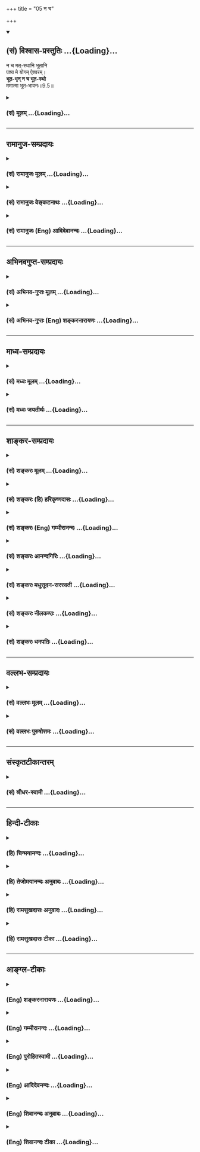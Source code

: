 +++
title = "05 न च"

+++
<div class="js_include" newlevelforh1="2" title="(सं) विश्वास-प्रस्तुतिः" unfilled url="/mahAbhAratam/vyAsaH/shlokashaH/06-bhIShma-parva/03-bhagavad-gItA-parva/saMskRtam/vishvAsa-prastutiH/09_rAja-vidyA-rAja-guhy/05_na_cha.md">
<details open><summary><h2>(सं) विश्वास-प्रस्तुतिः ...{Loading}...</h2></summary>

न च मत्-स्थानि भूतानि  
पश्य मे योगम् ऐश्वरम्।  
**भूत-भृन् न च भूत-स्थो**  
ममात्मा भूत-भावनः॥9.5॥
</details>
</div>
<div class="js_include collapsed" newlevelforh1="3" title="(सं) मूलम्" unfilled url="/mahAbhAratam/vyAsaH/shlokashaH/06-bhIShma-parva/03-bhagavad-gItA-parva/saMskRtam/mUlam/09_rAja-vidyA-rAja-guhy/05_na_cha.md">
<details><summary><h3>(सं) मूलम् ...{Loading}...</h3></summary>

न च मत्स्थानि भूतानि पश्य मे योगमैश्वरम्।  
भूतभृन्न च भूतस्थो ममात्मा भूतभावनः।।9.5।।
</details>
</div>


_________________
## रामानुज-सम्प्रदायः
<div class="js_include collapsed" newlevelforh1="3" title="(सं) रामानुजः मूलम्" unfilled url="/mahAbhAratam/vyAsaH/shlokashaH/06-bhIShma-parva/03-bhagavad-gItA-parva/saMskRtam/rAmAnujaH/mUlam/09_rAja-vidyA-rAja-guhy/05_na_cha.md">
<details><summary><h3>(सं) रामानुजः मूलम् ...{Loading}...</h3></summary>

।।9.5।।**न च मत्स्थानि भूतानि** न घटादीनां जलादेः इव मम धारकत्वम्; कथम्
मत्संकल्पेन।**पश्य** मम **ऐश्वरं योगम्** अन्यत्र कुत्रचिद् असंभवनीयं
मदसाधारणम् आश्चर्यं योगं पश्य। कः असौ योगः **भूतभृन्न च भूतस्थो ममात्मा
भूतभावनः।** सर्वेषां भूतानां भर्ता अहं न च तैः कश्चिद् अपि मम उपकारः। मम
आत्मा एव भूतभावनः; मम मनोमयः संकल्प एव भूतानां भावयिता धारयिता नियन्ता
च। सर्वस्य अस्य स्वसंकल्पायत्तस्थितिप्रवृत्तित्वे निदर्शनम् आह --

</details>
</div>
<div class="js_include collapsed" newlevelforh1="3" title="(सं) रामानुजः वेङ्कटनाथः" unfilled url="/mahAbhAratam/vyAsaH/shlokashaH/06-bhIShma-parva/03-bhagavad-gItA-parva/saMskRtam/rAmAnujaH/venkaTanAthaH/09_rAja-vidyA-rAja-guhy/05_na_cha.md">
<details><summary><h3>(सं) रामानुजः वेङ्कटनाथः ...{Loading}...</h3></summary>

।। 9.5एवमध्यायप्रधानार्थस्य प्रापकस्य माहात्म्यमुक्तम् अथ
प्राप्यमाहात्म्यद्वाराऽपि तदेव स्थिरीक्रियत इत्यभिप्रायेणाहशृणु
तावदिति। इदं सर्वम् इति निर्देशः प्रमाणसिद्धसमस्तवस्तुपर इत्यभिप्रायेणइदं
चेतनाचेतनात्मकमित्युक्तम्। अव्यक्तमूर्तिना इत्यस्य
विग्रहविषयत्वेऽत्रानुपयोगात्स्वरूपविषयोऽयमौपचारिकः प्रयोग इति
दर्शयितुंअप्रकाशितस्वरूपेणेत्युक्तम्।
आकाशवत्सन्निधिमात्ररूपव्याप्तिव्युदासाय बहुप्रमाणसिद्धो
व्याप्तिप्रकारःमया इत्यनेनाभिप्रेत इत्याहअन्तर्यामिणेति। उक्तप्रकाराया
व्याप्तेः प्रयोजनं तन्निदानं च दर्शयतिअस्येति। अत्र
धारणमनन्तरग्रन्थसिद्धम् अत एव नियमनमप्यर्थसिद्धम्। धारणं हि प्रशासनाधीनं
श्रूयते। शेषित्वं तु प्रागुक्तं; शरीरित्वेनार्थसिद्धं च।
अप्रकाशितस्वरूपत्वेन नियामकत्वेन च सर्वव्याप्तिं श्रुतौ दर्शयतियथेति।
पृथिव्युदाहरणं तत्प्रकरणोक्तसर्वाचेतनोपलक्षणार्थम्।
उक्तप्रकारव्यापकत्ववशात्मत्स्थानि इत्यनेन जगतः पृथक्सिद्धता निरस्यत
इत्यभिप्रायेणाहतत इति। श्रीविश्वरूपादिषु विग्रहाश्रितत्वमपि
सर्वस्योच्यते अत्र तु स्वरूपनिष्ठतेत्यपौनरुक्त्याय --
मय्यन्तर्यामिणीत्युक्तम्। अनयोर्धारणनियमनयोरपि व्याप्त्या सहाधीततामाह --
तत्रैवेति। स्थितिनियमने -- स्थितिप्रवृत्ती इत्यर्थः। शरीरशरीरित्ववचनात्
धृतिः शेषित्वं च तत्रार्थसिद्धे इत्यभिप्रायेणाहशेषित्वं चेति। मया ततमिदं
सर्वम् इत्यभिधायैवन चाहं तेष्ववस्थितः इति वचनं व्याहतम्; यः पृथिव्यां
तिष्ठन् इत्यादिश्रुतिविरुद्धं चेत्यत्राहअहं त्विति। मत्स्थानि सर्वभूतानि
इति प्रस्तुतप्रकारा स्थितिरत्र निषिध्यते। स भगवः कस्मिन् प्रतिष्ठितः
इत्यत्र स्वे महिम्नि यदि वा न महिम्नि \[छां.उ.7।24।1\] इति हि श्रूयत इति
भावः। उक्तं विवृणोतिमत्स्थिताविति। न कश्चिदिति स्वरूपतः
सङ्कल्पादृष्टादिना वेति भावः। मत्स्थानिन च मत्स्थानि
इत्येतद्व्याहतमित्यत्राह -- न घटादीनामिति। मूर्त हि मूर्तान्तरं
पतनप्रतिघातिना संयोगेन धारयति न तथाऽत्रेति भावः। लोकदृष्टविपरीतं न
सम्भवतीत्यभिप्रायेण शङ्कतेकथमिति। शरीरशरीरिणोरिव
सम्भवमभिप्रेत्याहमत्सङ्कल्पेनेति। स्वेच्छाधीनधारकत्वं हि विहितम्।
अस्वतन्त्रतया धारकत्वं तु निषिध्यत इत्यविरोध इति भावः। ऐश्वरम्
इत्यनेनानन्यसाधारणत्वं फलितम्। पश्य इत्यनेन चाश्चर्यता
द्योतितेत्यभिप्रायेणाहअन्यत्रेति। योगः सन्नहनोपायध्यानसङ्गतियुक्तिषु
\[अमरः3।3।22\] इति पाठात्सङ्कल्परूपं ध्यानमिह योगः;
युज्यमानस्वभावादिर्वा। पश्य मे योगम् इत्युक्ते योगस्वरूपमेवानन्तरं
वक्तव्यमिति तदाकाङ्क्षा दर्शयतिकोऽसाविति। भूतभृन्न च भूतस्थः
इत्यत्रार्थौचित्यादहमित्येव विशेष्यम्। अथवाभूतभावनः इतिवत्ममात्मा इति
निर्दिष्टसङ्कल्पविशेषणत्वेऽपि फलितकथनंसर्वेषां भूतानां
भर्ताऽहमित्यादि। आत्मा इति विशेषनिर्देशः
परिसङ्ख्यानयात्तदतिरिक्तसहकारिव्यवच्छेदार्थ
इत्यभिप्रायेणाहममात्मैवेति। ममात्मा इति
व्यधिकरणनिर्देशस्वारस्यसिद्धमात्मशब्दार्थमाहमम मनोमयः सङ्कल्प इति। एतेन
देहादिसङ्घातेऽहङ्कारमध्यारोप्य लोकबुद्ध्यनुसारेणममात्मा इति व्यपदेश
इतिशङ्करोक्तं प्रत्युक्तम्। सङ्कल्प एव मनःकार्यतयाऽन्यत्र प्रसिद्धो
मनःप्रतिपादकेनात्मशब्देनात्र व्यपदिष्टः। यद्वा आत्मशब्दोऽत्र
सङ्कल्परूपमनःपर एव;मनसैव जगत्सृष्टिं \[वि.पु.5।22।15\]मनोऽकुरुत
(आत्मन्वी) स्यामिति \[बृ.उ.1।2।1\] इत्यादेः। तदर्थज्ञापनाय तु
मनोमयशब्दः। धारणनियमनयोरेव प्रकृतत्वात्; अनन्तरश्लोके च
निर्दिश्यमानत्वात्; सृष्टेश्च ततोऽप्यनन्तरं वक्ष्यमाणत्वादत्रभूतभावनः
इत्येतत्सत्तातादधीन्यनियमनाद्युपलक्षणमित्यभिप्रायेणाहधारयिता नियन्ता
चेति। अथवाभूतभृन्न च भूतस्थः इत्यस्यैवायमर्थः।  
  

</details>
</div>
<div class="js_include collapsed" newlevelforh1="3" title="(सं) रामानुजः (Eng) आदिदेवानन्दः" unfilled url="/mahAbhAratam/vyAsaH/shlokashaH/06-bhIShma-parva/03-bhagavad-gItA-parva/saMskRtam/rAmAnujaH/english/AdidevAnandaH/09_rAja-vidyA-rAja-guhy/05_na_cha.md">
<details><summary><h3>(सं) रामानुजः (Eng) आदिदेवानन्दः ...{Loading}...</h3></summary>

9.5 And yet 'beings do not abide in Me,' as I do not support them as a
jug or any kind of vessel supports the water contained in them. How then
are they contained; By My will. Behold My divine Yoga power, namely, My
wonderful divine modes, unie to Me alone and having no comparison
elsewhere. What are these modes; 'I am the upholder of all beings and
yet I am not in them - My will sustains all beings.' The meaning is I am
the supporter of all beings, and yet I derive no help for Myself
whatever from them. My will alone projects, sustains and controls all
beings. He gives an illustration to show how all beings depend on His
will for their being and acts:

</details>
</div>


_________________
## अभिनवगुप्त-सम्प्रदायः
<div class="js_include collapsed" newlevelforh1="3" title="(सं) अभिनव-गुप्तः मूलम्" unfilled url="/mahAbhAratam/vyAsaH/shlokashaH/06-bhIShma-parva/03-bhagavad-gItA-parva/saMskRtam/abhinava-guptaH/mUlam/09_rAja-vidyA-rAja-guhy/05_na_cha.md">
<details><summary><h3>(सं) अभिनव-गुप्तः मूलम् ...{Loading}...</h3></summary>

।।9.5।। न चेति। न च मत्स्थानि -- अविद्यान्धानां तत्त्वादृष्टेः। न हि मूढा
अविच्छिन्नसंवित्स्वभावं परमेश्वरं समस्तवस्तुपरिच्छेदप्रतिष्ठास्थानं
मन्यन्ते। अपि तु कृशो देवदत्तोऽहम् इदं वेद्मि भूतले +++(S omits भूतले)+++ इदं
स्थितम् इति मितमेवस्वभावं प्रतिष्ठास्थानतया +++(N प्रतिष्ठानस्थानतया)+++
पश्यन्ति। ननु कथमेतद्विरुद्धम् \[उच्यते\] इत्या \[शङ्क्या\] ह पश्य
योगमैश्वरम्इति। योगः शक्तिः युज्यमानत्वात्। एतदेव ममैश्वर्यम्; यदेवं
निरतिशयाद्भुतवृत्ति स्वातन्त्र्यमित्यर्थः।

</details>
</div>
<div class="js_include collapsed" newlevelforh1="3" title="(सं) अभिनव-गुप्तः (Eng) शङ्करनारायणः" unfilled url="/mahAbhAratam/vyAsaH/shlokashaH/06-bhIShma-parva/03-bhagavad-gItA-parva/saMskRtam/abhinava-guptaH/english/shankaranArAyaNaH/09_rAja-vidyA-rAja-guhy/05_na_cha.md">
<details><summary><h3>(सं) अभिनव-गुप्तः (Eng) शङ्करनारायणः ...{Loading}...</h3></summary>

9.5 Na ca etc. Yet, the beings do not exist in Me : For, the persons,
who are blind with nescience, do not see the reality. The ignorant do
not consider the Absolute Lord - Who is of the nature of infinite
Consciousness - as a basis of determinate knowledge of all objects. On
the other hand conceiving \[like\] 'I, the lean Devadatta, know this, as
existing here on the floor', they view \[things of\] finite nature aone
as the basis \[of determination\]. But why this contradiction ; On this
doubt \[the Lord\] says Look at the Sovereign Yoga of Mine. Yoga
signifies the Power \[of the Absolute\], because it is being employed.
This is indeed My Sovereignty, which is the Freedom of behaving in this
manner in a highly strange way. This is the idea (here).

</details>
</div>


_________________
## माध्व-सम्प्रदायः
<div class="js_include collapsed" newlevelforh1="3" title="(सं) मध्वः मूलम्" unfilled url="/mahAbhAratam/vyAsaH/shlokashaH/06-bhIShma-parva/03-bhagavad-gItA-parva/saMskRtam/madhvaH/mUlam/09_rAja-vidyA-rAja-guhy/05_na_cha.md">
<details><summary><h3>(सं) मध्वः मूलम् ...{Loading}...</h3></summary>

।।9.5।। मत्स्थत्वेऽपि यथा पृथिव्यां स्पृष्ट्वा स्थितानि न तथा मयीत्याह --
न चेति। न दृश्यश्चक्षुषा चासौ न स्पृश्यः स्पर्शनेन च \[म.भा.12।339।21\]
इति हि मोक्षधर्मे। संज्ञासंज्ञः \[म.भा.12।338।47\] इति च। ममात्मा देह एव
भूतभावनः। महाविभूतेर्माहात्म्यशरीरइति इति मोक्षधर्मे
\[म.भा.12।338।17475\]।

</details>
</div>
<div class="js_include collapsed" newlevelforh1="3" title="(सं) मध्वः जयतीर्थः" unfilled url="/mahAbhAratam/vyAsaH/shlokashaH/06-bhIShma-parva/03-bhagavad-gItA-parva/saMskRtam/madhvaH/jayatIrthaH/09_rAja-vidyA-rAja-guhy/05_na_cha.md">
<details><summary><h3>(सं) मध्वः जयतीर्थः ...{Loading}...</h3></summary>

।।9.5।। मत्स्थानि सर्वभूतानि \[9।4\] इत्युक्त्वा पुनः कथंन च मत्स्थानि
इति व्याहृतमुच्यते इत्यत आह -- **मत्स्थत्वेऽपी**ति। **स्पृष्ट्वे**ति।
स्पर्शनेन्द्रियेण तां ज्ञात्वाऽन्योन्यधर्मसंक्रान्तिमासाद्य चेत्यर्थः।
परमेश्वरस्य स्पर्शनाद्यवेद्यत्वे प्रमाणमाह -- **ने**ति। संज्ञया शब्देनैव
संज्ञा सम्यग् ज्ञानं यस्यासौ तथोक्तः। मत्स्थानीत्यादेरुक्तत्वात्
भूतभृदित्यादिकं पुनरुक्तमित्यत आह -- **ममे**ति। प्राग्भूताधारत्वादिकं
स्वस्योक्तम्; अत्र पुनरव्यक्तमूर्तिनेति मूर्तावुक्तायां साऽस्मदादीनामिव
भिन्नेति भ्रान्तिनिरासार्थं स्वलक्षणं स्वदेहस्योच्यत
इत्यर्थः। ,भूतभावनत्वस्याधिकस्योक्तेश्च न पुनरुक्तिरिति भावेनोक्तम् --
**भूते**ति। स्यादिदं व्याख्यानं यदि भगवद्देहस्येदं भवेत्। तदेव कुतः
इत्यत आह -- **महाविभूते**रिति। माहात्म्यमेव शरीरं यस्यासौ तथोक्तः।

</details>
</div>


_________________
## शाङ्कर-सम्प्रदायः
<div class="js_include collapsed" newlevelforh1="3" title="(सं) शङ्करः मूलम्" unfilled url="/mahAbhAratam/vyAsaH/shlokashaH/06-bhIShma-parva/03-bhagavad-gItA-parva/saMskRtam/shankaraH/mUlam/09_rAja-vidyA-rAja-guhy/05_na_cha.md">
<details><summary><h3>(सं) शङ्करः मूलम् ...{Loading}...</h3></summary>

।।9.5।। -- **न च मत्स्थानि भूतानि** ब्रह्मादीनि। **पश्य मे योगं**
युक्तिं घटनं मे **मम ऐश्वरम्** ईश्वरस्य इमम् ऐश्वरम्; योगम् आत्मनो
याथात्म्यमित्यर्थः। तथा च श्रुतिः असंसर्गित्वात् असङ्गतां दर्शयति --
असङ्गो न हि सज्जते (बृह0 उ₀ 3।9।26) इति। इदं च आश्चर्यम् अन्यत् पश्य --
भूतभृत् असङ्गोऽपि सन् भूतानि बिभर्ति **न च भूतस्थः;** यथोक्तेन न्यायेन
दर्शितत्वात् भूतस्थत्वानुपपत्तेः। कथं पुनरुच्यते असौ मम आत्मा इति विभज्य
देहादिसङ्घातं तस्मिन् अहंकारम् अध्यारोप्य लोकबुद्धिम् अनुसरन् व्यपदिशति
**मम आत्मा** इति; न पुनः आत्मनः आत्मा अन्यः इति लोकवत् अजानन्। तथा
**भूतभावनः** भूतानि भावयति उत्पादयति वर्धयतीति वा भूतभावनः।। यथोक्तेन
श्लोकद्वयेन उक्तम् अर्थं दृष्टान्तेन उपपादयन् आह --,

</details>
</div>
<div class="js_include collapsed" newlevelforh1="3" title="(सं) शङ्करः (हि) हरिकृष्णदासः" unfilled url="/mahAbhAratam/vyAsaH/shlokashaH/06-bhIShma-parva/03-bhagavad-gItA-parva/saMskRtam/shankaraH/hindI/harikRShNadAsaH/09_rAja-vidyA-rAja-guhy/05_na_cha.md">
<details><summary><h3>(सं) शङ्करः (हि) हरिकृष्णदासः ...{Loading}...</h3></summary>

।।9.5।। मैं असंसर्गी हूँ; इसलिये --, ( वास्तवमें ) ब्रह्मादि सब प्राणी भी
मुझमें स्थित नहीं हैं; तू मेरे इस ईश्वरीय योग -- युक्ति -- घटनाको देख;
अर्थात् मुझ ईश्वरके योगको यानी यथार्थ आत्मतत्त्वको समझ। संसर्गरहित आत्मा
कहीं भी लिप्त नहीं होता यह श्रुति भी संसर्गरहित होनेके कारण ( आत्माकी )
निर्लेपता दिखलाती है। यह और भी आश्चर्य देख कि भूतभावन मेरा आत्मा
संसर्गरहित होकर भी भूतोंका भरणपोषण करता रहता है परंतु भूतोमें स्थित नहीं
है। क्योंकि परमात्माका भूतोंमें स्थित होना सम्भव नहीं; यह बात उपर्युक्त
न्यायसे स्पष्ट दिखलायी जा चुकी है। पू₀ -- ( जब कि आत्मा अपनेसे कोई अन्य
वस्तु ही नहीं है ) तो मेरा आत्मा यह कैसे कहा जाता है उ₀ -- लौकिक
बुद्धिका अनुकरण करते हुए देहादि संघातको आत्मासे अलग करके फिर उसमें
अहंकारका अध्यारोप करके मेरा आत्मा ऐसा कहते हैं; आत्मा अपने आपसे भिन्न है
ऐसा समझकर लोगोंकी भाँति अज्ञानपूर्वक ऐसा नहीं कहते। जो भूतोंको प्रकट
करता है -- उत्पन्न करता है या बढ़ाता है उसको भूतभावन कहते हैं।

</details>
</div>
<div class="js_include collapsed" newlevelforh1="3" title="(सं) शङ्करः (Eng) गम्भीरानन्दः" unfilled url="/mahAbhAratam/vyAsaH/shlokashaH/06-bhIShma-parva/03-bhagavad-gItA-parva/saMskRtam/shankaraH/english/gambhIrAnandaH/09_rAja-vidyA-rAja-guhy/05_na_cha.md">
<details><summary><h3>(सं) शङ्करः (Eng) गम्भीरानन्दः ...{Loading}...</h3></summary>

9.5 Na ca bhutani, nor do the beings, beginning from Brahma; matsthani,
dwell in Me. Pasya, behold; me, My; aisvaram, divine; yogam, Yoga,
action, performance, i.e. this real nature of Myself. The Upanisadic
text, too, similarly shows the absence of association (of the Self) due
to Its being free from contact: '৷৷.unattached, for It is never
attached' (Br. 3.9.26). Behold this other wonder: I am the bhuta-bhrt,
sustainer of beings, though I am unattached. Ca, but; mama atma, My
Self; na bhutasthah, is not contained in the bengs. As it has been
explained according to the logic stated above, there is no possibility
of Its remaining contained in beings. How, again, is it said, 'It is My
Self; Following human understanding, having separated the aggregate of
body etc. (from the Self) and superimposing eoism of them, the Lord
calls It 'My Self'. But not that He has said so by ignorantly thinking
like ordinary mortals that the Self is different from Himself. So also,
I am the bhuta-bhavanah, originator of beings, one who gives birth to or
nourishes the beings. By way of establishing with the help of an
illustration the subject-matter \[Subject-matter-that the Self, which
has no contact with anything, is the substratum of creation, continuance
and dissolution.\] dealt with in the aforesaid two verses, the Lord
says:

</details>
</div>
<div class="js_include collapsed" newlevelforh1="3" title="(सं) शङ्करः आनन्दगिरिः" unfilled url="/mahAbhAratam/vyAsaH/shlokashaH/06-bhIShma-parva/03-bhagavad-gItA-parva/saMskRtam/shankaraH/AnandagiriH/09_rAja-vidyA-rAja-guhy/05_na_cha.md">
<details><summary><h3>(सं) शङ्करः आनन्दगिरिः ...{Loading}...</h3></summary>

।।9.5।। परमेश्वरस्य भूतेषु स्थित्यभावेऽपि भूतानां तत्र स्थितिरास्थितेति
कुतोऽसङ्गत्वं तत्राह -- **अतएवेति।** नचेत्यत्र चकारोऽवधारणार्थः।
भूतानामीश्वरे नैव स्थितिरित्यत्र हेतुमाह -- **पश्येति।**
आत्मनोऽसङ्गत्वं,स्वरूपमित्यत्र प्रमाणमाह -- **तथाचेति।**
असङ्गश्चेदीश्वरस्तर्हि कथं मत्स्थानि भूतानीत्युक्तं कथं च तथोक्त्वा नच
मत्स्थानीति तद्विरुद्धमुदीरितमित्याशङ्क्याह -- **इदं चेति।** तर्हि
भूतसंबन्धः स्यादिति नेत्याह -- **नचेति।** यथोक्तेन न्यायेन।
असङ्गत्वेनेति यावत्। असङ्गतया वस्तुतो भूतासंबन्धेऽपि कल्पनया तदविरोधान्न
मिथोविरोधोऽस्तीति भावः। आत्मनः सकाशादात्मनोऽन्यत्वायोगात्कुतः
संबन्धोक्तिरित्याशङ्क्याह -- **असाविति।** (विभज्येति)। यथा लोको
वस्तुतत्त्वमजानन्भेदमारोप्य ममायमिति संबन्धमनुभवति न तथेह संबन्धव्यपदेश
आत्मनि स्वतो भेदाभावादतो भेदेऽसत्येव लोके
संबन्धबुद्धिदर्शनमनुसरन्भगवानात्मनो देहादिसंघातं विभज्याहंकारं
तस्मिन्नारोप्य असौ ममात्मेति भेदं व्यपदिशति। तथाच संघातस्य ममेति
व्यपदेशात्ततो नि(कृ)ष्कृष्टस्य स्वरूपस्यात्मशब्देन निर्देशान्न
भूतस्थोऽसावित्यर्थः। पूर्वोक्तासङ्गत्वाङ्गीकारेणैवात्मा भूतानि
भावयतीत्याह -- **तथेति।**

</details>
</div>
<div class="js_include collapsed" newlevelforh1="3" title="(सं) शङ्करः मधुसूदन-सरस्वती" unfilled url="/mahAbhAratam/vyAsaH/shlokashaH/06-bhIShma-parva/03-bhagavad-gItA-parva/saMskRtam/shankaraH/madhusUdana-sarasvatI/09_rAja-vidyA-rAja-guhy/05_na_cha.md">
<details><summary><h3>(सं) शङ्करः मधुसूदन-सरस्वती ...{Loading}...</h3></summary>

।।9.5।। अतएव दिविष्ठ इवादित्ये कल्पितानि जलचलनादीनि मयि कल्पितानि भूतानि
परमार्थतो मयि न सन्ति। त्वमर्जुनः प्राकृतीं मनुष्यबुद्धिं हित्वा पश्य
पर्यालोचय। मे योगं प्रभावमैश्वरं अघटनघटनाचातुर्यं मायाविन इव
ममावलोकयेत्यर्थः। नाहं कस्यचिदाधेयो नापि कस्यचिदाधारस्तथाप्यहं सर्वेषु
भूतेषु मयि च सर्वाणि भूतानीति महतीयं माया। यतो भूतानि सर्वाणि
कार्याण्युपादानतया बिभर्ति धारयति पोषयतीति च भूतभृत् भूतानि सर्वाणि
कर्तृतयोत्पादयतीति भूतभावनः। एवमभिन्ननिमित्तोपादानभूतोऽपि ममात्मा मम
परमार्थस्वरूपभूतः सच्चिदानन्दघनोऽसङ्गाद्वितीयस्वरूपत्वान्न भूतस्थः
परमार्थतो न भूतसंबन्धी स्वप्नदृगिव न परमार्थतः स्वकल्पितसंबन्धीत्यर्थः।
ममात्मेति राहोः शिर इतिवत्कल्पनया षष्ठी।

</details>
</div>
<div class="js_include collapsed" newlevelforh1="3" title="(सं) शङ्करः नीलकण्ठः" unfilled url="/mahAbhAratam/vyAsaH/shlokashaH/06-bhIShma-parva/03-bhagavad-gItA-parva/saMskRtam/shankaraH/nIlakaNThaH/09_rAja-vidyA-rAja-guhy/05_na_cha.md">
<details><summary><h3>(सं) शङ्करः नीलकण्ठः ...{Loading}...</h3></summary>

।।9.5।। एवमभ्युपगतमानन्दस्य जगद्विवर्ताधिष्ठानत्वं तदप्यपवदति -- **न च
मत्स्थानीति।** अयंभावः -- अस्य द्वैतेन्द्रजालस्य यदुपादानकारणम्। अज्ञानं
तदुपाश्रित्य ब्रह्मकारणमुच्यते इति वार्तिकोक्तेरज्ञानमेव जगत्कारणं तच्च
तुच्छम्। अहं चासङ्गः। ततश्च तुच्छतरेण तत्कार्येण भूतसंघेन न
ममासङ्गस्याधाराधेयभावसंबन्धोऽनिर्वचनीयोऽप्यस्ति। आवृतं हि
रज्ज्वादिकमनिर्वचनीयेन सर्पादिना संबध्यते। अहं तु सर्वदानावृतः
साक्षिरूपत्वात्तत्संबन्धशून्य इति न च मत्स्थानि भूतानीत्युक्तमिति। ननु
साक्षिणस्तव ब्रह्मणो युवा सुखी चेति प्रतीत्येव भूतसंबन्धानुभवात्कथं न च
मत्स्थानीत्युक्तिरित्याशङ्क्याह -- **पश्य मे योगमैश्वरमिति।** मे मम
भूतैः सह योगं युक्तिघटनां पश्य। ऐश्वरं ईश्वरेण मायाविना निर्मितं गगने
गन्धर्वनगरमिव। अतएव मम कारणशरीरस्यात्मा प्रत्यगानन्दे भूतभृदपि भूतस्थो
न। चकारोऽप्यर्थे भिन्नक्रमश्च। खमिव गन्धर्वनगरभृदपि तत्स्थं न। तस्य
तदाकारेण परिणामासंभवात्। एवंरूपोऽपि परानन्दरूपो ममात्मा स भूतभावनः
भूतानां वृद्धिकरः। एतस्यैवानन्दस्यान्यानि भूतानि मात्रामुपजीवन्ति। को
ह्येवान्यात्कः प्राण्याद्यदेष आकाश आनन्दो न स्यात् इत्यादिश्रुतिभ्यः।
आकाशेऽव्याकृताख्ये स्वाधिष्ठानभूत आनन्दोऽनुस्यूतो न स्यात्तर्हि
प्राणापानक्रियां कश्चिदपि न कुर्यात् कारणगतं जाड्यं कार्येऽपि स्यात्।
आकाशे आनन्दानुबन्धे तु कारणस्य चेतनत्वात्कार्यमपि चेतनावत्स्यादिति
श्रुत्यर्थः। बृहदारण्यकेऽपियदूर्ध्वं गार्गि दिवो यदवाक् पृथिव्या यदन्तरा
द्यावापृथिवी इमे यद्भूतं च भवच्च भविष्यच्चेत्याचक्षत आकाश एव तदोतं च
प्रोतं च इति मायाविनि सर्वस्योतप्रोतत्वमुक्त्वाकस्मिन्नु खल्वाकाश ओतश्च
प्रोतश्च इत्यस्योत्तरम्एतस्मिन्खल्वक्षरे गार्गि आकाश ओतश्च प्रोतश्च
इत्यस्थूलादिलक्षणस्याक्षरस्याकाशाधारत्वमुक्तम्।
तस्माद्युक्तमुक्तमाकाशशरीरेण भगवता कारणोपाधिनिष्कृष्टचिन्मात्राभिप्रायेण
ममात्मा भूतभावन इति।

</details>
</div>
<div class="js_include collapsed" newlevelforh1="3" title="(सं) शङ्करः धनपतिः" unfilled url="/mahAbhAratam/vyAsaH/shlokashaH/06-bhIShma-parva/03-bhagavad-gItA-parva/saMskRtam/shankaraH/dhanapatiH/09_rAja-vidyA-rAja-guhy/05_na_cha.md">
<details><summary><h3>(सं) शङ्करः धनपतिः ...{Loading}...</h3></summary>

।।9.5।। अतएव सर्वसङ्गविवर्जिते मयि परमात्मनि वस्तुस्तु भूतान्यपि सर्वाणि
नच स्थितानि। पश्य मे योगमैश्वम्। योगं युक्तं घटनां ममैश्वरं
याथात्म्यभावम्। तथाच श्रुतिःअङ्गो नहि सञ्जते इति। इदं
चान्यद्योगमधटितधटनापटीयस्त्वं पश्य। भूतभृन्नच भूतस्थो
ममात्माऽसङ्गित्वात् भूतेषु न तिष्ठतीति तथा वस्तुत एतादृशोऽपि सन् भूतानि
स्थावरजङ्गमादीनि बिभर्ति धारयति पोषयतीति तथा भूतभावनः भूतानि
भावत्युत्पादयतीति तथा ममात्मेति तु भेदमारोप्य राहोः शरि इतिवत्प्रयोगः।

</details>
</div>


_________________
## वल्लभ-सम्प्रदायः
<div class="js_include collapsed" newlevelforh1="3" title="(सं) वल्लभः मूलम्" unfilled url="/mahAbhAratam/vyAsaH/shlokashaH/06-bhIShma-parva/03-bhagavad-gItA-parva/saMskRtam/vallabhaH/mUlam/09_rAja-vidyA-rAja-guhy/05_na_cha.md">
<details><summary><h3>(सं) वल्लभः मूलम् ...{Loading}...</h3></summary>

।।9.5।। तेन भूतानि पञ्चमहाभूतानि प्राणिजातानि च नामरूपज्ञानकर्मात्मकानि
मत्स्थानि अस्तिभातिप्रियत्वेन रूपेण नाम्ना च प्रकाशमाने मय्येवाक्षरे
सर्वान्तर्यामिस्वरूपे उपादाने स्थितानि। द्वितीयपक्षे मत्स्थानि भूतानि
मदायत्तस्थितिकानीत्यर्थः। अहं तु न तदायत्तस्थितिरित्याहनचाहं तेषु
\[9।4\] इति। एवम्भूतो ममाखिलधर्माश्रयस्य मूलभूतस्य क्षराक्षरातीतस्य
स्वैश्वर्यमहिमेति बोधयतिन च मत्स्थानि इति। निर्लेपतया
विरुद्धसर्वधर्माश्रयत्वमाह। वस्तुतो न च मत्स्थानि नहि घटादीनामिव
जलाद्यवलेपकत्वं (जलावधारकत्वं) मयि मदाधारशक्त्या तत्स्थितिरपि
नान्यथेत्यचिन्त्यैश्वर्ययोगोऽयं ममेत्याहपश्य मे योगमैश्वरं इति। तथाहि मे
मनोमयसङ्कल्प एव सर्वं कर्त्तुं शक्तोऽलौकिकयोगः स एवान्यव्यामोहको
मायापदव्यपदिश्यमानोऽपि क्वचित् स च ममात्माऽक्षरस्वरूपोऽध्यात्मधर्माख्यो
भूतानां भावयिता नियन्ता च तमेतं पश्य मम विरुद्धधर्माश्रयमालोचय। स
किम्भूतः भूतभृन्न च भूतस्थ इति। न तत्सजातीयः; अपितु
भूम्याद्यन्तर्वर्त्ती पालक उद्भावकश्च।

</details>
</div>
<div class="js_include collapsed" newlevelforh1="3" title="(सं) वल्लभः पुरुषोत्तमः" unfilled url="/mahAbhAratam/vyAsaH/shlokashaH/06-bhIShma-parva/03-bhagavad-gItA-parva/saMskRtam/vallabhaH/puruShottamaH/09_rAja-vidyA-rAja-guhy/05_na_cha.md">
<details><summary><h3>(सं) वल्लभः पुरुषोत्तमः ...{Loading}...</h3></summary>

  
  
।।9.5।। मत्स्थानि सर्वभूतानि \[9।4\] इत्युक्त्या भगवतस्ते भिन्ना
भविष्यन्तीति ज्ञानेन व्यापकत्वे भ्रमो मा भवत्वित्यत आह -- न च
मत्स्थानीति। च पुनः। तानि भूतानि जातान्यपि भिन्नतया मत्स्थानि न; किन्तु
मदात्मकान्येवेत्यर्थः। ननु तर्हि कथं भेदप्रतीतिः इत्यत आह -- पश्य मे
योगमैश्वरमिति। मे ऐश्वरं कर्तुमकर्तुमन्यथाकर्तुं समर्थत्वरूपं
क्रीडात्मकं योगं पश्य। अयमर्थः -- मया क्रीडार्थमभेदेऽपि भेदो बोध्यते।
एतदेव विशदयति -- भूतभृदिति। भूतानि आधारत्वेन धारयति स्वरसार्थं पोषयतीति
भूतभृत्। भूतानि पालयति तथा भावयति स्वभावभावितानि करोतीति भूतभावनः।
एतादृशोऽपि सन् ममात्मा मदात्मस्वरूपं भूतस्थो न भवति। अयं भावः -- तेषु
क्रीडां कुर्वन्नपि यथा ते क्रीडार्थं सृष्टास्तत्र स्थिताः स्वाभिमानेन
भिन्नतया,तिष्ठन्ति तथाऽहं न तिष्ठामि।  
  

</details>
</div>


_________________
## संस्कृतटीकान्तरम्
<div class="js_include collapsed" newlevelforh1="3" title="(सं) श्रीधर-स्वामी" unfilled url="/mahAbhAratam/vyAsaH/shlokashaH/06-bhIShma-parva/03-bhagavad-gItA-parva/saMskRtam/shrIdhara-svAmI/09_rAja-vidyA-rAja-guhy/05_na_cha.md">
<details><summary><h3>(सं) श्रीधर-स्वामी ...{Loading}...</h3></summary>

।।9.5।। किंच **-- नचेति।** नच मयि स्थितानि भूतान्यसङ्गत्वादेव मम। ननु
तर्हि व्यापकत्वमाश्रयत्वं च पूर्वोक्तं विरुद्धमित्याशङ्क्याह **--
यथेति।** म ऐश्वरमसाधारणं योगं युक्तिमघटितघटनाचातुर्यं पश्य।
मदीययोगमायावैभवस्यावितर्क्यत्वान्न विरुद्धं किंचिदित्यर्थः।
अन्यदप्याश्चर्यं पश्येत्याह -- भूतेति। भूतानि बिभर्ति धारयतीति भूतभृत्।
भूतानि भावयति पालयतीति भूतभावनः। एवंभूतोऽपि ममात्मा परं स्वरूपं भूतस्थो
न भवति।। अयंभावः -- यथा जीवो देहं बिभ्रत्पालयंश्चाहंकारेण
तत्संश्लिष्टस्तिष्ठत्येवमहं भूतानि धारयन्पालयन्नपि न तेषु तिष्ठामि;
निरहंकारत्वादिति।

</details>
</div>


_________________
## हिन्दी-टीकाः
<div class="js_include collapsed" newlevelforh1="3" title="(हि) चिन्मयानन्दः" unfilled url="/mahAbhAratam/vyAsaH/shlokashaH/06-bhIShma-parva/03-bhagavad-gItA-parva/hindI/chinmayAnandaH/09_rAja-vidyA-rAja-guhy/05_na_cha.md">
<details><summary><h3>(हि) चिन्मयानन्दः ...{Loading}...</h3></summary>

।।9.5।। पूर्व श्लोक में भगवान् श्रीकृष्ण ने कहा है कि समस्त भूत अर्थात्
सम्पूर्ण चराचर सृष्टि उनमें स्थित है; परन्तु वे उसमें नहीं हैं। उसी विषय
के तर्क की अगली कड़ी बताते हुए वे अब कहते हैं कि वस्तुत; वे भूत मुझमें
स्थित नहीं हैं; अर्थात् अनन्त से सान्त की उत्पत्ति कभी नहीं हुई स्तम्भ
और प्रेत के दृष्टान्त का पुन उपयोग करते हुए; भगवान् की उक्ति स्तम्भ के
इस कथन के तुल्य होगी कि; वास्तव में; मुझ विद्युत् स्तम्भ में प्रेत का
अस्तित्व कदापि नहीं था। अनन्त स्वरूप शुद्ध चैतन्य परमात्मा में इस
नानाविध जगत् का अस्तित्व न कभी था; न अब है और न कभी होगा। जाग्रत पुरुष
के लिए स्वप्न के भोग कभी उपलब्ध नहीं होते। संक्षेप में; आत्मानुभव में इस
नानाविध सृष्टि का दर्शन नहीं होता। वर्तमान में इसकी प्रतीति का कारण
अज्ञानरूप आत्मविस्मृति है। यह आत्मा भूतमात्र को उत्पन्न करने वाला और उसका
धारकपोषक है; जैसे; समस्त तरंगों का जन्मदाता और धारणपोषण करने वाला समुद्र
है और फिर भी; मैं उनमें (भूतों में) स्थित नहीं हूँ। कैसे जैसे; समुद्र
तरंगों में नहीं रहता अर्थात् उसके परिच्छेदों से सदा मुक्त रहता है। समस्त
घटों की उत्पत्ति; स्थिति और धारण मिट्टी से ही है; तथापि उनमें से कोई एक
घट अथवा घटसमुदाय न तो मिट्टी को परिभाषित कर सकता है और न उसके सम्पूर्ण
ज्ञान को करा सकता है। दिव्य; सनातन शुद्ध चैतन्य स्वरूप परमात्मा ही वह
अधिष्ठान है; जो इस नित्य परिवर्तनशील विविधरूप सृष्टि के विस्तृत हृदय को
धारण और प्रकाशित करता है। ज्ञानेन्द्रियों के द्वारा बाह्य विषयों के ग्रहण
से मन में विषयाकार वृत्तियाँ उत्पन्न होती हैं; जिन्हें सर्वरूपों में
स्थित चैतन्य आत्मा प्रकाशित करता है। यदि यह चैतन्य न होता तो हमें अखण्ड
अनुभवों की धारा के रूप में जीवन का कभी भान भी नहीं हो सकता था। जैसे
कपड़े में कपास है; आभूषणों में स्वर्ण और अग्नि में उष्णता है; वैसे ही
क्षर सृष्टि में अक्षर तत्त्व है। जाग्रत पुरुष के बिना स्वप्नद्रष्टा नहीं
हो सकता जाग्रत पुरुष स्वप्न जगत् को व्याप्त किये रहता है; परन्तु वह
स्वप्न से कभी दूषित या लिप्त नहीं होता और; जाग्रत पुरुष की दृष्टि से
स्वप्न का अस्तित्व कभी होता ही नहीं। भगवान् श्रीकृष्ण यह अनुभव करते हैं
कि विरोधाभास की यह भाषा अर्जुन जैसे सामान्य पुरुषों के लिए एक पहेली
सिद्ध हो रही है; इसलिए करूणासागर भगवान् अपने शिष्य के लिए एक दृष्टान्त
देते हैं --

</details>
</div>
<div class="js_include collapsed" newlevelforh1="3" title="(हि) तेजोमयानन्दः अनुवादः" unfilled url="/mahAbhAratam/vyAsaH/shlokashaH/06-bhIShma-parva/03-bhagavad-gItA-parva/hindI/tejomayAnandaH/anuvAdaH/09_rAja-vidyA-rAja-guhy/05_na_cha.md">
<details><summary><h3>(हि) तेजोमयानन्दः अनुवादः ...{Loading}...</h3></summary>

।।9.5।। और (वस्तुत:) भूतमात्र मुझ में स्थित नहीं है; मेरे ईश्वरीय योग को
देखो कि भूतों को धारण करने वाली और भूतों को उत्पन्न करने वाली मेरी आत्मा
उन भूतों में स्थित नहीं है।।

</details>
</div>
<div class="js_include collapsed" newlevelforh1="3" title="(हि) रामसुखदासः अनुवादः" unfilled url="/mahAbhAratam/vyAsaH/shlokashaH/06-bhIShma-parva/03-bhagavad-gItA-parva/hindI/rAmasukhadAsaH/anuvAdaH/09_rAja-vidyA-rAja-guhy/05_na_cha.md">
<details><summary><h3>(हि) रामसुखदासः अनुवादः ...{Loading}...</h3></summary>

।।9.4 -- 9.5।। यह सब संसार मेरे निराकार स्वरूपसे व्याप्त है। सम्पूर्ण
प्राणी मुझ में स्थित हैं; परन्तु मैं उनमें स्थित नहीं हूँ तथा वे प्राणी
भी मेरेमें स्थित नहीं हैं -- मेरे इस ईश्वर-सम्बन्धी योग-(सामर्थ्य-) को
देख ! सम्पूर्ण प्राणियोंको उत्पन्न करनेवाला और उनका धारण, भरण-पोषण
करनेवाला मेरा स्वरूप उन प्राणियोंमें स्थित नहीं है।

</details>
</div>
<div class="js_include collapsed" newlevelforh1="3" title="(हि) रामसुखदासः टीका" unfilled url="/mahAbhAratam/vyAsaH/shlokashaH/06-bhIShma-parva/03-bhagavad-gItA-parva/hindI/rAmasukhadAsaH/TIkA/09_rAja-vidyA-rAja-guhy/05_na_cha.md">
<details><summary><h3>(हि) रामसुखदासः टीका ...{Loading}...</h3></summary>

।।9.5।।***व्याख्या--*'मया ततमिदं सर्वं
जगदव्यक्तमूर्तिना'--**मन-बुद्धि-इन्द्रियोंसे जिसका ज्ञान होता है, वह
भगवान्का व्यक्तरूप है और जो मन-बुद्धि-इन्द्रियोंका विषय नहीं है अर्थात्
मन आदि जिसको नहीं जान सकते, वह भगवान्का अव्यक्तरूप है। यहाँ भगवान्ने
**'मया'** पदसे व्यक्त(साकार) स्वरूप और,**'अव्यक्तमूर्तिना'** पदसे
अव्यक्त-(निराकार-) स्वरूप बताया है। इसका तात्पर्य है कि भगवान्
व्यक्तरूपसे भी हैं और अव्यक्तरूपसे भी हैं। इस प्रकार भगवान्की यहाँ
व्यक्तअव्यक्त (साकारनिराकार) कहनेकी गूढ़ाभिसन्धि समग्ररूपसे है अर्थात्
सगुणनिर्गुण, साकारनिराकार आदिका भेद तो सम्प्रदायोंको लेकर है, वास्तवमें
परमात्मा एक हैं। ये सगुणनिर्गुण आदि एक ही परमात्माके अलगअलग विशेषण हैं,
अलगअलग नाम हैं।  
  
गीतामें जहाँ सत्असत्, शरीरशरीरीका वर्णन किया गया है, वहाँ जीवके वास्तविक
स्वरूपके लिये आया है-- **'येन सर्वमिदं ततम्'** (2। 17) क्योंकि यह
परमात्माका साक्षात् अंश होनेसे परमात्माके समान ही सर्वत्र व्यापक है
अर्थात् परमात्माके साथ इसका अभेद है। जहाँ सगुणनिराकारकी उपासनाका वर्णन
आया है, वहाँ बताया है -- **'येन सर्वमिदं ततम्'** (8। 22), जहाँ कर्मोंके
द्वारा भगवान्का पूजन बताया है, वहाँ भी कहा है -- **'येन सर्वमिदं ततम्'**
(18। 46)। इन सबके साथ एकता करनेके लिये ही भगवान् यहाँ कहते हैं --'**मया
ततमिदं सर्वम्'। 'मतस्थानि सर्वभूतानि'--** सम्पूर्ण प्राणी मेरेमें स्थित
हैं अर्थात् पराअपरा प्रकृतिरूप सारा जगत् मेरेमें ही स्थित है। वह मेरेको
छोड़कर रह ही नहीं सकता। कारण कि सम्पूर्ण प्राणी मेरेसे ही उत्पन्न होते
हैं, मेरेमें ही स्थित रहते हैं और मेरेमें ही लीन होते हैं अर्थात् उनका
उत्पत्ति,स्थिति और प्रलयरूप जो कुछ परिवर्तन होता है, वह सब मेरेमें ही
होता है। अतः वे सब प्राणी मेरेमें स्थित हैं।**'न चाहं तेष्ववस्थितः'--**
पहले भगवान्ने दो बातें कहीं -- पहली **'मया ततमिदं सर्वं
जगदव्यक्तमूर्तिना'** और दूसरी **'मत्स्थानि सर्वभूतानि। '** अब भगवान् इन
दोनों बातोंके विरुद्ध दो बातें कहते हैं।

</details>
</div>


_________________
## आङ्ग्ल-टीकाः
<div class="js_include collapsed" newlevelforh1="3" title="(Eng) शङ्करनारायणः" unfilled url="/mahAbhAratam/vyAsaH/shlokashaH/06-bhIShma-parva/03-bhagavad-gItA-parva/english/shankaranArAyaNaH/09_rAja-vidyA-rAja-guhy/05_na_cha.md">
<details><summary><h3>(Eng) शङ्करनारायणः ...{Loading}...</h3></summary>

9.5. Yet, the beings do not exist in Me. Look at the Sovereign Yoga of Mine. My Self is the sustainer of the beings, does not exist in beings,
and cuases beings to be born.

</details>
</div>
<div class="js_include collapsed" newlevelforh1="3" title="(Eng) गम्भीरानन्दः" unfilled url="/mahAbhAratam/vyAsaH/shlokashaH/06-bhIShma-parva/03-bhagavad-gItA-parva/english/gambhIrAnandaH/09_rAja-vidyA-rAja-guhy/05_na_cha.md">
<details><summary><h3>(Eng) गम्भीरानन्दः ...{Loading}...</h3></summary>

9.5 Nor do the beings dwell in Me. Behod My divine Yoga! I am the sustainer and originator of beings, but My Self is not contained in the beings.

</details>
</div>
<div class="js_include collapsed" newlevelforh1="3" title="(Eng) पुरोहितस्वामी" unfilled url="/mahAbhAratam/vyAsaH/shlokashaH/06-bhIShma-parva/03-bhagavad-gItA-parva/english/purohitasvAmI/09_rAja-vidyA-rAja-guhy/05_na_cha.md">
<details><summary><h3>(Eng) पुरोहितस्वामी ...{Loading}...</h3></summary>

9.5 Nevertheless, they do not consciously abide in Me. Such is My Divine Sovereignty that though I, the Supreme Self, am the cause and upholder of all, yet I remain outside.

</details>
</div>
<div class="js_include collapsed" newlevelforh1="3" title="(Eng) आदिदेवनन्दः" unfilled url="/mahAbhAratam/vyAsaH/shlokashaH/06-bhIShma-parva/03-bhagavad-gItA-parva/english/AdidevanandaH/09_rAja-vidyA-rAja-guhy/05_na_cha.md">
<details><summary><h3>(Eng) आदिदेवनन्दः ...{Loading}...</h3></summary>

9.5 And yet beings do not abide in Me. Behold My divine Yoga. I am the upholder of all beings and yet I am not in them. My will alone causes their existence.

</details>
</div>
<div class="js_include collapsed" newlevelforh1="3" title="(Eng) शिवानन्दः अनुवादः" unfilled url="/mahAbhAratam/vyAsaH/shlokashaH/06-bhIShma-parva/03-bhagavad-gItA-parva/english/shivAnandaH/anuvAdaH/09_rAja-vidyA-rAja-guhy/05_na_cha.md">
<details><summary><h3>(Eng) शिवानन्दः अनुवादः ...{Loading}...</h3></summary>

9.5 Nor do beings exist in Me (in reality); behold My divine Yoga,
supporting all beings, but not dwelling in them, is My Self, the efficient cause of beings.

</details>
</div>
<div class="js_include collapsed" newlevelforh1="3" title="(Eng) शिवानन्दः टीका" unfilled url="/mahAbhAratam/vyAsaH/shlokashaH/06-bhIShma-parva/03-bhagavad-gItA-parva/english/shivAnandaH/TIkA/09_rAja-vidyA-rAja-guhy/05_na_cha.md">
<details><summary><h3>(Eng) शिवानन्दः टीका ...{Loading}...</h3></summary>

9.5 न not; च and; मत्स्थानि dwelling in Me; भूतानि beings; पश्य behold;
मे My; योगम् Yoga; ऐश्वरम् Divine; भूतभृत् supporting the beings; न not;
च and; भूतस्थः dwelling in the beings; मम My; आत्मा Self; भूतभावनः
bringing forth beings.Commentary Brahman or the Self no connection with any object as It is very subtle and attributes and formless and so It is unattached (Asanga). There cannot be any real connection between matter and Spirit. Saakara (an object with form) can have no connection with Nirakara (the formless). How could this be Devoid of attachment It is never attached. (Brihadaranyaka Upanishad; III.9.26) Though unattached;
It supports all beings It is the efficient or instrumental cause It brings forth all beings but It does not dwell in them; because It is unconnected with any object. This is a great mystery. Just as the dreamer has no connection with the dream object; just as ether or air has no connection with the vessel; so also Brahman has no connection with the objects or the body. The connection between the Self and the physical body is illusory.The Adhishthana or support (Brahman) for the illusory object (Kalpitam) superimposed on,Brahman has no connection whatsoever with the alities or the defects of the objects that are superimposed on the Absolute. The snake is superimposed on a rope. The rope is the support (Adhishthana) for the illusory snake (Kalpitam).
This is an example of superimposition or Adhyasa. (Cf.VII.25X.7.XI.8)

</details>
</div>
